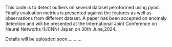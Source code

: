 This code is to detect outliers on several dataset peroformed using pyod. 
Finally evaluation metrics is presented against the features as well as observations from different dataset. 
A paper has been accepted on anomaly detection and will be presented at the International Joint Conference on Neural Networks (IJCNN) Japan on 30th June,2024.


Details will be uploaded soon...........
